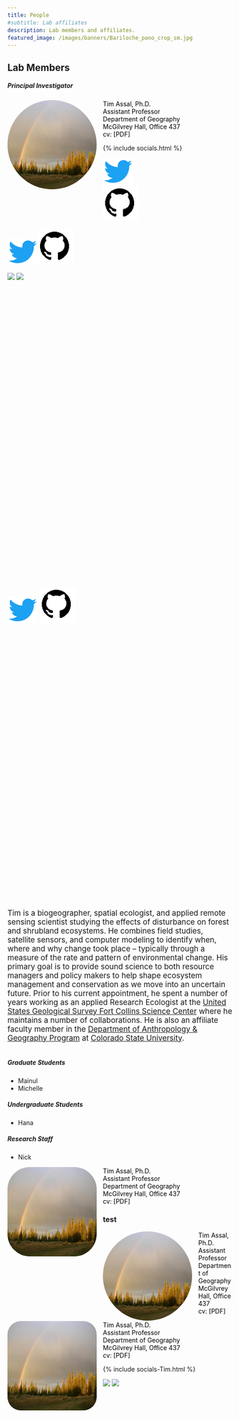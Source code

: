 ```yaml
---
title: People
#subtitle: Lab affiliates
description: Lab members and affiliates.
featured_image: /images/banners/Bariloche_pano_crop_sm.jpg
---
```


## Lab Members

##### Principal Investigator 

<img class="img-circle img-responsive img-left" src="/images/teampic/LM-rainbow.JPG" alt="" height="200" width="200" style="float: left; margin-right: 1em; border-radius:50%">   

<span style="color:black">Tim Assal, Ph.D.  
Assistant Professor  
Department of Geography  
McGilvrey Hall, Office 437   
cv: [PDF]  
</span>

{% include socials.html %}

<a href="https://twitter.com/TimAssal"><div class="inline-block"><img src="/images/socials/Twitter-Logo-sm.png" style="float"></div><a href="https://github.com/tjassal"><div class="inline-block"><img src="images/socials/github-logo-sm.png" style="float"></div>
  
<a href="https://twitter.com/TimAssal"><img src='/images/socials/Twitter-Logo-sm.png'></a><a href="https://github.com/tjassal"><img src="images/socials/github-logo-sm.png"></a>  

<div class="nav3" style="height:705px;">
    <a href="http://www.facebook.com/" class="icons"><img src="images/facebook.png"></a>
    <a href="https://twitter.com" class="icons"><img src="images/twitter.png"></a>
</div>

<div class="nav3" style="height:705px;">
    <a href="https://twitter.com/TimAssal" class="icons"><img src='/images/socials/Twitter-Logo-sm.png'></a>
    <a href="https://github.com/tjassal"><img src="images/socials/github-logo-sm.png"></a>  
</div>


<span style="font-size:17px">Tim is a biogeographer, spatial ecologist, and applied remote sensing scientist studying the effects of disturbance on forest and shrubland ecosystems. He combines field studies, satellite sensors, and computer modeling to identify when, where and why change took place – typically through a measure of the rate and pattern of environmental change. His primary goal is to provide sound science to both resource managers and policy makers to help shape ecosystem management and conservation as we move into an uncertain future. Prior to his current appointment, he spent a number of years working as an applied Research Ecologist at the [United States Geological Survey Fort Collins Science Center](https://www.usgs.gov/centers/fort) where he maintains a number of collaborations. He is also an affiliate faculty member in the [Department of Anthropology & Geography Program](https://anthgr.colostate.edu/) at [Colorado State University](https://www.colostate.edu/).</span> 
<br>
<br>

##### Graduate Students 

* Mainul
* Michelle

##### Undergraduate Students 

* Hana

##### Research Staff 

* Nick 

<img class="img-circle img-responsive img-left" src="/images/teampic/LM-rainbow.JPG" alt="" height="200" width="200" style="float: left; margin-right: 1em; border-radius:25%">   

<span style="color:black">Tim Assal, Ph.D.  
Assistant Professor  
Department of Geography  
McGilvrey Hall, Office 437   
cv: [PDF]  
</span>

### test 

<img class="img-circle img-responsive img-left" src="/images/teampic/LM-rainbow.JPG" alt="" height="200" width="200" style="float: left; margin-right: 1em; border-radius:75%">   

<span style="color:black">Tim Assal, Ph.D.  
Assistant Professor  
Department of Geography  
McGilvrey Hall, Office 437   
cv: [PDF]  
</span>

<img class="rounded Box-shadow img-responsive img-left" src="/images/teampic/LM-rainbow.JPG" alt="" height="200" width="200" style="float: left; margin-right: 1em; border-radius:15%">   

<span style="color:black">Tim Assal, Ph.D.  
Assistant Professor  
Department of Geography  
McGilvrey Hall, Office 437   
cv: [PDF]  
</span>

{% include socials-Tim.html %}

<div class="nav3" style="height:705px;">
    <a href="http://www.facebook.com/" class="icons"><img src="images/facebook.png"></a>
    <a href="https://twitter.com" class="icons"><img src="images/twitter.png"></a>
</div>
